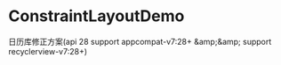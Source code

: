 # ConstraintLayoutDemo
日历库修正方案(api 28 support appcompat-v7:28+ &amp;amp;&amp;amp; support recyclerview-v7:28+)
